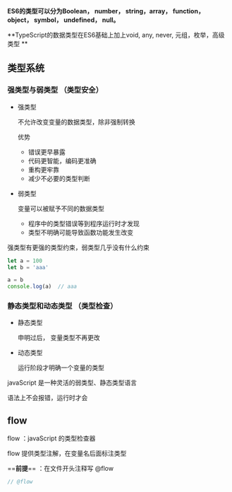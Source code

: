 **ES6的类型可以分为Boolean， number， string，array， function， object， symbol， undefined， null。**

**TypeScript的数据类型在ES6基础上加上void, any,  never,  元组，枚举，高级类型 **

## 类型系统

### 强类型与弱类型    （类型安全）

* 强类型

  不允许改变变量的数据类型，除非强制转换

  优势

  * 错误更早暴露
  * 代码更智能，编码更准确
  * 重构更牢靠
  * 减少不必要的类型判断

* 弱类型

  变量可以被赋予不同的数据类型

  * 程序中的类型错误等到程序运行时才发现
  * 类型不明确可能导致函数功能发生改变

强类型有更强的类型约束，弱类型几乎没有什么约束

~~~js
let a = 100
let b = 'aaa'

a = b
console.log(a)  // aaa
~~~

### 静态类型和动态类型  （类型检查）



* 静态类型

  申明过后， 变量类型不再更改

* 动态类型

  运行阶段才明确一个变量的类型

javaScript 是一种灵活的弱类型、静态类型语言

语法上不会报错，运行时才会

## flow

flow ：javaScript 的类型检查器

flow 提供类型注解，在变量名后面标注类型

==**前提**== ：在文件开头注释写 @flow

~~~js
// @flow
~~~

 
